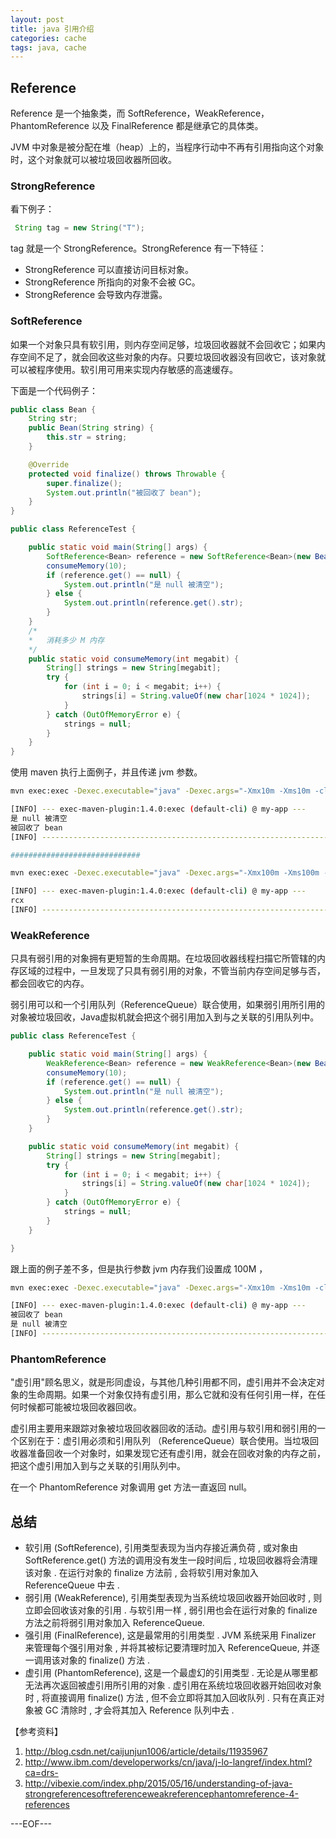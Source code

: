```yaml
---
layout: post
title: java 引用介绍
categories: cache
tags: java, cache
---
```


## Reference

Reference 是一个抽象类，而 SoftReference，WeakReference，PhantomReference 以及 FinalReference 都是继承它的具体类。

JVM 中对象是被分配在堆（heap）上的，当程序行动中不再有引用指向这个对象时，这个对象就可以被垃圾回收器所回收。

### StrongReference

看下例子：

```java
 String tag = new String("T");
```

tag 就是一个 StrongReference。StrongReference 有一下特征：

- StrongReference 可以直接访问目标对象。
- StrongReference 所指向的对象不会被 GC。
- StrongReference 会导致内存泄露。

### SoftReference

如果一个对象只具有软引用，则内存空间足够，垃圾回收器就不会回收它；如果内存空间不足了，就会回收这些对象的内存。只要垃圾回收器没有回收它，该对象就可以被程序使用。软引用可用来实现内存敏感的高速缓存。

下面是一个代码例子：

```java
public class Bean {
	String str;
	public Bean(String string) {
		this.str = string;
	}

	@Override
	protected void finalize() throws Throwable {
		super.finalize();
		System.out.println("被回收了 bean");
	}
}

public class ReferenceTest {

	public static void main(String[] args) {
		SoftReference<Bean> reference = new SoftReference<Bean>(new Bean("rcx"));
		consumeMemory(10);
		if (reference.get() == null) {
			System.out.println("是 null 被清空");
		} else {
			System.out.println(reference.get().str);
		}
	}
	/*
    *	消耗多少 M 内存
    */
	public static void consumeMemory(int megabit) {
		String[] strings = new String[megabit];
		try {
			for (int i = 0; i < megabit; i++) {
				strings[i] = String.valueOf(new char[1024 * 1024]);
			}
		} catch (OutOfMemoryError e) {
			strings = null;
		}
	}
}
```

使用 maven 执行上面例子，并且传递 jvm 参数。

```bash
mvn exec:exec -Dexec.executable="java" -Dexec.args="-Xmx10m -Xms10m -classpath %classpath com.mycompany.app.ReferenceTest"

[INFO] --- exec-maven-plugin:1.4.0:exec (default-cli) @ my-app ---
是 null 被清空
被回收了 bean
[INFO] ------------------------------------------------------------------------

#############################

mvn exec:exec -Dexec.executable="java" -Dexec.args="-Xmx100m -Xms100m -Xmn35m -classpath %classpath com.mycompany.app.ReferenceTest"

[INFO] --- exec-maven-plugin:1.4.0:exec (default-cli) @ my-app ---
rcx
[INFO] ------------------------------------------------------------------------
```

### WeakReference

只具有弱引用的对象拥有更短暂的生命周期。在垃圾回收器线程扫描它所管辖的内存区域的过程中，一旦发现了只具有弱引用的对象，不管当前内存空间足够与否，都会回收它的内存。

弱引用可以和一个引用队列（ReferenceQueue）联合使用，如果弱引用所引用的对象被垃圾回收，Java虚拟机就会把这个弱引用加入到与之关联的引用队列中。

```java
public class ReferenceTest {

	public static void main(String[] args) {
		WeakReference<Bean> reference = new WeakReference<Bean>(new Bean("rcx"));
		consumeMemory(10);
		if (reference.get() == null) {
			System.out.println("是 null 被清空");
		} else {
			System.out.println(reference.get().str);
		}
	}

	public static void consumeMemory(int megabit) {
		String[] strings = new String[megabit];
		try {
			for (int i = 0; i < megabit; i++) {
				strings[i] = String.valueOf(new char[1024 * 1024]);
			}
		} catch (OutOfMemoryError e) {
			strings = null;
		}
	}

}
```

跟上面的例子差不多，但是执行参数 jvm 内存我们设置成 100M ，

```bash
mvn exec:exec -Dexec.executable="java" -Dexec.args="-Xmx10m -Xms10m -classpath %classpath com.mycompany.app.ReferenceTest"

[INFO] --- exec-maven-plugin:1.4.0:exec (default-cli) @ my-app ---
被回收了 bean
是 null 被清空
[INFO] ------------------------------------------------------------------------
```

### PhantomReference

"虚引用"顾名思义，就是形同虚设，与其他几种引用都不同，虚引用并不会决定对象的生命周期。如果一个对象仅持有虚引用，那么它就和没有任何引用一样，在任何时候都可能被垃圾回收器回收。

虚引用主要用来跟踪对象被垃圾回收器回收的活动。虚引用与软引用和弱引用的一个区别在于：虚引用必须和引用队列 （ReferenceQueue）联合使用。当垃圾回收器准备回收一个对象时，如果发现它还有虚引用，就会在回收对象的内存之前，把这个虚引用加入到与之关联的引用队列中。

在一个 PhantomReference 对象调用 get 方法一直返回 null。

## 总结

- 软引用 (SoftReference), 引用类型表现为当内存接近满负荷 , 或对象由 SoftReference.get() 方法的调用没有发生一段时间后 , 垃圾回收器将会清理该对象 . 在运行对象的 finalize 方法前 , 会将软引用对象加入 ReferenceQueue 中去 .
- 弱引用 (WeakReference), 引用类型表现为当系统垃圾回收器开始回收时 , 则立即会回收该对象的引用 . 与软引用一样 , 弱引用也会在运行对象的 finalize 方法之前将弱引用对象加入 ReferenceQueue.
- 强引用 (FinalReference), 这是最常用的引用类型 . JVM 系统采用 Finalizer 来管理每个强引用对象 , 并将其被标记要清理时加入 ReferenceQueue, 并逐一调用该对象的 finalize() 方法 .
- 虚引用 (PhantomReference), 这是一个最虚幻的引用类型 . 无论是从哪里都无法再次返回被虚引用所引用的对象 . 虚引用在系统垃圾回收器开始回收对象时 , 将直接调用 finalize() 方法 , 但不会立即将其加入回收队列 . 只有在真正对象被 GC 清除时 , 才会将其加入 Reference 队列中去 .


【参考资料】

1. http://blog.csdn.net/caijunjun1006/article/details/11935967
2. http://www.ibm.com/developerworks/cn/java/j-lo-langref/index.html?ca=drs-
3. http://vibexie.com/index.php/2015/05/16/understanding-of-java-strongreferencesoftreferenceweakreferencephantomreference-4-references

---EOF---

